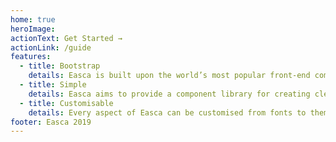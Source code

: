 ```yaml
---
home: true
heroImage:
actionText: Get Started →
actionLink: /guide
features:
  - title: Bootstrap
    details: Easca is built upon the world’s most popular front-end component library!
  - title: Simple
    details: Easca aims to provide a component library for creating clean, simple UIs.
  - title: Customisable
    details: Every aspect of Easca can be customised from fonts to theme colours and more...
footer: Easca 2019
---
```

